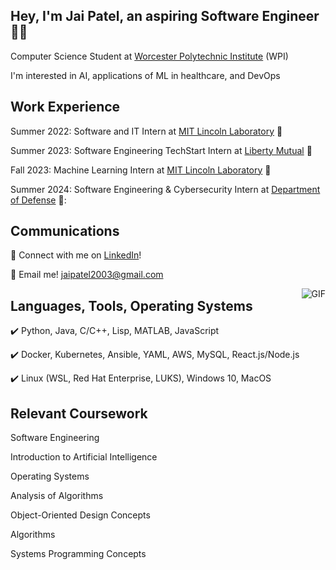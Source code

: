 ## Hey, I'm Jai Patel, an aspiring Software Engineer 👨‍💻
Computer Science Student at [Worcester Polytechnic Institute](https://www.wpi.edu/) (WPI)

I'm interested in AI, applications of ML in healthcare, and DevOps 


## Work Experience
Summer 2022: Software and IT Intern at [MIT Lincoln Laboratory](https://www.ll.mit.edu/) :rocket: 

Summer 2023: Software Engineering TechStart Intern at [Liberty Mutual](https://www.libertymutual.com/) :statue_of_liberty:

Fall 2023: Machine Learning Intern at [MIT Lincoln Laboratory](https://www.ll.mit.edu/) :rocket: 

Summer 2024: Software Engineering & Cybersecurity Intern at [Department of Defense](https://defense.gov) 🦅:


## Communications
:link: Connect with me on [LinkedIn](https://www.linkedin.com/in/jai-c-patel-063a6a211/)!

:email: Email me! jaipatel2003@gmail.com

<img align="right" alt="GIF" src="https://media.tenor.com/GfSX-u7VGM4AAAAC/coding.gif" />


## Languages, Tools, Operating Systems
:heavy_check_mark: Python, Java, C/C++, Lisp, MATLAB, JavaScript

:heavy_check_mark: Docker, Kubernetes, Ansible, YAML, AWS, MySQL, React.js/Node.js

:heavy_check_mark: Linux (WSL, Red Hat Enterprise, LUKS), Windows 10, MacOS

## Relevant Coursework
Software Engineering

Introduction to Artificial Intelligence

Operating Systems

Analysis of Algorithms

Object-Oriented Design Concepts

Algorithms

Systems Programming Concepts




